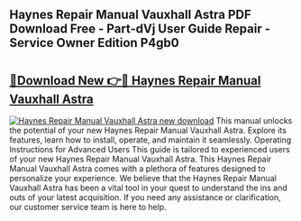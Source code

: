 ## Haynes Repair Manual Vauxhall Astra PDF Download Free - Part-dVj User Guide Repair - Service Owner Edition P4gb0

# <h2><a href="http://bc68012.oget.top/?id=Haynes+Repair+Manual+Vauxhall+Astra">🔗Download New 👉🔴 Haynes Repair Manual Vauxhall Astra</a></h2>

[![Haynes Repair Manual Vauxhall Astra new download](https://i.imgur.com/5g1atiW.png)](http://bc68012.oget.top/?id=Haynes+Repair+Manual+Vauxhall+Astra)
This manual unlocks the potential of your new Haynes Repair Manual Vauxhall Astra. Explore its features, learn how to install, operate, and maintain it seamlessly. Operating Instructions for Advanced Users This guide is tailored to experienced users of your new Haynes Repair Manual Vauxhall Astra. This Haynes Repair Manual Vauxhall Astra comes with a plethora of features designed to personalize your experience. We believe that the Haynes Repair Manual Vauxhall Astra has been a vital tool in your quest to understand the ins and outs of your latest acquisition. If you need any assistance or clarification, our customer service team is here to help.
